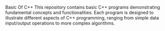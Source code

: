 Basic Of C++
This repository contains basic C++ programs demonstrating fundamental concepts and functionalities. Each program is designed to illustrate different aspects of C++ programming, ranging from simple data input/output operations to more complex algorithms.

